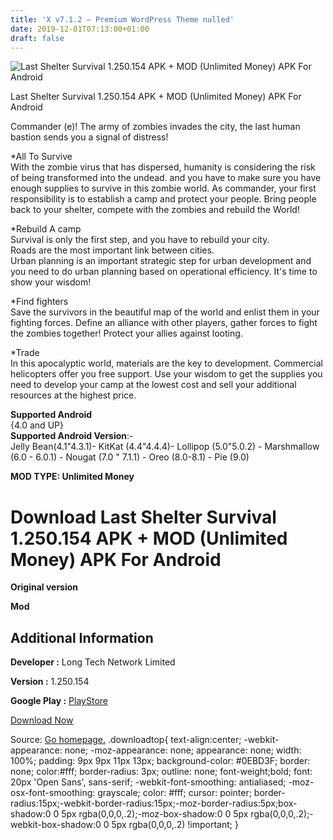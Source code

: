 ```yaml
---
title: 'X v7.1.2 – Premium WordPress Theme nulled'
date: 2019-12-01T07:13:00+01:00
draft: false
---
```


![Last Shelter Survival 1.250.154 APK + MOD (Unlimited Money) APK For Android](https://i1.wp.com/apkhome.net/wp-content/uploads/2019/11/Last-Shelter-Survival-2.png "Last Shelter Survival 1.250.154 APK + MOD (Unlimited Money) APK For Android")

  

Last Shelter Survival 1.250.154 APK + MOD (Unlimited Money) APK For Android

Commander (e)! The army of zombies invades the city, the last human bastion sends you a signal of distress!

\*All To Survive  
With the zombie virus that has dispersed, humanity is considering the risk of being transformed into the undead. and you have to make sure you have enough supplies to survive in this zombie world. As commander, your first responsibility is to establish a camp and protect your people. Bring people back to your shelter, compete with the zombies and rebuild the World!

\*Rebuild A camp  
Survival is only the first step, and you have to rebuild your city.  
Roads are the most important link between cities.  
Urban planning is an important strategic step for urban development and you need to do urban planning based on operational efficiency. It's time to show your wisdom!

\*Find fighters  
Save the survivors in the beautiful map of the world and enlist them in your fighting forces. Define an alliance with other players, gather forces to fight the zombies together! Protect your allies against looting.

\*Trade  
In this apocalyptic world, materials are the key to development. Commercial helicopters offer you free support. Use your wisdom to get the supplies you need to develop your camp at the lowest cost and sell your additional resources at the highest price.

**Supported Android**  
{4.0 and UP}  
**Supported Android Version**:-  
Jelly Bean(4.1"4.3.1)- KitKat (4.4"4.4.4)- Lollipop (5.0"5.0.2) - Marshmallow (6.0 - 6.0.1) - Nougat (7.0 " 7.1.1) - Oreo (8.0-8.1) - Pie (9.0)

**MOD TYPE: Unlimited Money**

Download Last Shelter Survival 1.250.154 APK + MOD (Unlimited Money) APK For Android
====================================================================================

**Original version**

**Mod**

Additional Information
----------------------

**Developer :** Long Tech Network Limited

**Version :** 1.250.154

**Google Play :** [PlayStore](https://play.google.com/store/apps/details?id=com.more.dayzsurvival.gp)

  

[Download Now](https://store4app.co/post/last-shelter-survival-1-250-154-apk-mod-unlimited-money-apk-for-android_1575132126)

  
Source: [Go homepage.](https://store4app.co/post/last-shelter-survival-1-250-154-apk-mod-unlimited-money-apk-for-android_1575132126) .downloadtop{ text-align:center; -webkit-appearance: none; -moz-appearance: none; appearance: none; width: 100%; padding: 9px 9px 11px 13px; background-color: #0EBD3F; border: none; color:#fff; border-radius: 3px; outline: none; font-weight;bold; font: 20px 'Open Sans', sans-serif; -webkit-font-smoothing: antialiased; -moz-osx-font-smoothing: grayscale; color: #fff; cursor: pointer; border-radius:15px;-webkit-border-radius:15px;-moz-border-radius:5px;box-shadow:0 0 5px rgba(0,0,0,.2);-moz-box-shadow:0 0 5px rgba(0,0,0,.2);-webkit-box-shadow:0 0 5px rgba(0,0,0,.2) !important; }